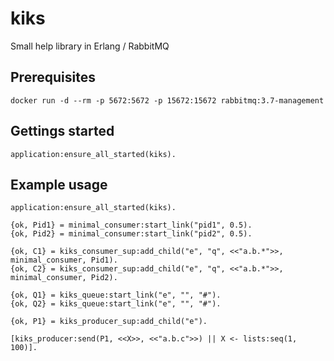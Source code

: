 # kiks
Small help library in Erlang / RabbitMQ

## Prerequisites

```
docker run -d --rm -p 5672:5672 -p 15672:15672 rabbitmq:3.7-management
```

## Gettings started

```
application:ensure_all_started(kiks).
```

## Example usage

```
application:ensure_all_started(kiks).

{ok, Pid1} = minimal_consumer:start_link("pid1", 0.5).
{ok, Pid2} = minimal_consumer:start_link("pid2", 0.5).

{ok, C1} = kiks_consumer_sup:add_child("e", "q", <<"a.b.*">>, minimal_consumer, Pid1).
{ok, C2} = kiks_consumer_sup:add_child("e", "q", <<"a.b.*">>, minimal_consumer, Pid2).

{ok, Q1} = kiks_queue:start_link("e", "", "#").
{ok, Q2} = kiks_queue:start_link("e", "", "#").

{ok, P1} = kiks_producer_sup:add_child("e").

[kiks_producer:send(P1, <<X>>, <<"a.b.c">>) || X <- lists:seq(1, 100)].
```
